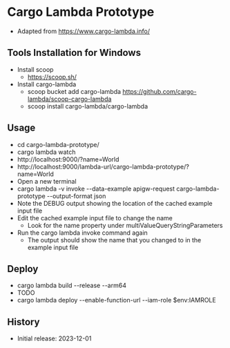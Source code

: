 # Cargo Lambda Prototype

- Adapted from https://www.cargo-lambda.info/

## Tools Installation for Windows

- Install scoop
  - https://scoop.sh/
- Install cargo-lambda
  - scoop bucket add cargo-lambda https://github.com/cargo-lambda/scoop-cargo-lambda
  - scoop install cargo-lambda/cargo-lambda

## Usage

- cd cargo-lambda-prototype/
- cargo lambda watch
- http://localhost:9000/?name=World
- http://localhost:9000/lambda-url/cargo-lambda-prototype/?name=World
- Open a new terminal
- cargo lambda -v invoke --data-example apigw-request cargo-lambda-prototype --output-format json
- Note the DEBUG output showing the location of the cached example input file
- Edit the cached example input file to change the name
  - Look for the name property under multiValueQueryStringParameters
- Run the cargo lambda invoke command again
  - The output should show the name that you changed to in the example input file

## Deploy

- cargo lambda build --release --arm64
- TODO
- cargo lambda deploy --enable-function-url --iam-role $env:IAMROLE

## History

- Initial release: 2023-12-01
